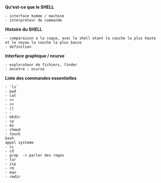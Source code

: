 **Qu'est-ce que le SHELL**

	- interface homme / machine
	- interpreteur de commande

**Histoire du SHELL**

	- comparaison a la coque, avec le shell etant la couche la plus haute et le noyau la couche la plus basse
	- definition

**Interface graphique / ncurse**

	- explorateur de fichiers, finder
	- ancetre : ncurse

**Liste des commandes essentielles**

	- `ls`
	- pwd
	- cat
	- >>
	- <<
	- ||
	- -
	- mkdir 
	- cp
	- mv
	- chmod
	- touch
	bash
	appel systeme
	- cc
	- cd
	- grep  -> parler des regex
	- tar
	- zip
	- rm 
	- man
	- rmdir
